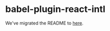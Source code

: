 # babel-plugin-react-intl

We've migrated the README to [here](../../website/docs/tooling/babel-plugin.md).
